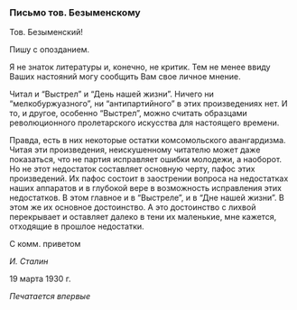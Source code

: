### Письмо тов. Безыменскому

Тов. Безыменский!

Пишу с опозданием.

Я не знаток литературы и, конечно, не критик. Тем не менее ввиду Ваших настояний могу сообщить Вам свое личное мнение.

Читал и “Выстрел” и “День нашей жизни”. Ничего ни “мелкобуржуазного”, ни “антипартийного” в этих произведениях нет. И то, и другое, особенно “Выстрел”, можно считать образцами революционного пролетарского искусства для настоящего времени.

Правда, есть в них некоторые остатки комсомольского авангардизма. Читая эти произведения, неискушенному читателю может даже показаться, что не партия исправляет ошибки молодежи, а наоборот. Но не этот недостаток составляет основную черту, пафос этих произведений. Их пафос состоит в заострении вопроса на недостатках наших аппаратов и в глубокой вере в возможность исправления этих недостатков. В этом главное и в “Выстреле”, и в “Дне нашей жизни”. В этом же их основное достоинство. А это достоинство с лихвой перекрывает и оставляет далеко в тени их маленькие, мне кажется, отходящие в прошлое недостатки.

С комм. приветом

_И. Сталин_

19 марта 1930 г.

_Печатается впервые_